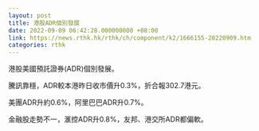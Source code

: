 ```yaml
---
layout: post
title: 港股ADR個別發展
date: 2022-09-09 06:42:28.000000000 +08:00
link: https://news.rthk.hk/rthk/ch/component/k2/1666155-20220909.htm
categories: rthk
---
```


港股美國預託證券(ADR)個別發展。

騰訊靠穩，ADR較本港昨日收市價升0.3%，折合報302.7港元。

美團ADR升約0.6%，阿里巴巴ADR升0.7%。

金融股走勢不一，滙控ADR升0.8%，友邦、港交所ADR都偏軟。

